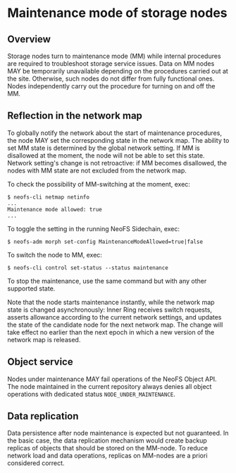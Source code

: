 # Maintenance mode of storage nodes

## Overview

Storage nodes turn to maintenance mode (MM) while internal procedures are required
to troubleshoot storage service issues. Data on MM nodes MAY be temporarily
unavailable depending on the procedures carried out at the site. Otherwise, such
nodes do not differ from fully functional ones. Nodes independently carry out
the procedure for turning on and off the MM.

## Reflection in the network map

To globally notify the network about the start of maintenance procedures, the node
MAY set the corresponding state in the network map. The ability to set MM state
is determined by the global network setting. If MM is disallowed at the moment,
the node will not be able to set this state. Network setting's change is not
retroactive: if MM becomes disallowed, the nodes with MM state are not excluded
from the network map.

To check the possibility of MM-switching at the moment, exec:
```shell
$ neofs-cli netmap netinfo
...
Maintenance mode allowed: true
...
```

To toggle the setting in the running NeoFS Sidechain, exec:
```shell
$ neofs-adm morph set-config MaintenanceModeAllowed=true|false
```

To switch the node to MM, exec:
```shell
$ neofs-cli control set-status --status maintenance
```

To stop the maintenance, use the same command but with any other supported state.

Note that the node starts maintenance instantly, while the network map state is changed
asynchronously: Inner Ring receives switch requests, asserts allowance according
to the current network settings, and updates the state of the candidate node for the
next network map. The change will take effect no earlier than the next epoch
in which a new version of the network map is released.

## Object service

Nodes under maintenance MAY fail operations of the NeoFS Object API. The node
maintained in the current repository always denies all object operations with
dedicated status `NODE_UNDER_MAINTENANCE`.

## Data replication

Data persistence after node maintenance is expected but not guaranteed.
In the basic case, the data replication mechanism would create backup replicas
of objects that should be stored on the MM-node. To reduce network load and
data operations, replicas on MM-nodes are a priori considered correct.

